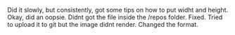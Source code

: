 Did it slowly, but consistently, got some tips on how to put widht and height.
Okay, did an oopsie. Didnt got the file inside the /repos folder. Fixed.
Tried to upload it to git but the image didnt render. Changed the format.